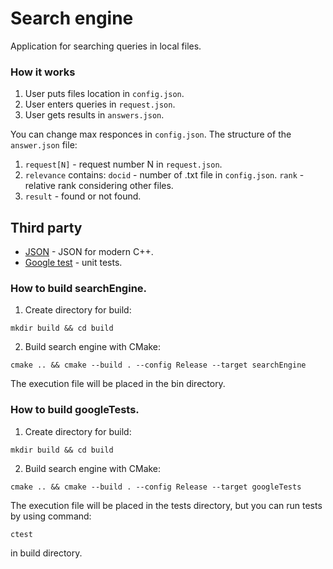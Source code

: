 # Search engine

Application for searching queries in local files.

### How it works
1. User puts files location in `config.json`.
2. User enters queries in `request.json`.
3. User gets results in `answers.json`.

You can change max responces in `config.json`.
The structure of the `answer.json` file:
1. `request[N]` - request number N in `request.json`.
2. `relevance` contains:
`docid` - number of .txt file in `config.json`.
`rank` - relative rank considering other files.
3. `result` - found or not found.

## Third party
- [JSON](https://github.com/nlohmann/json) - JSON for modern C++.
- [Google test](https://github.com/google/googletest) - unit tests.

### How to build searchEngine.
1. Create directory for build:
```
mkdir build && cd build
```
2. Build search engine with CMake:
```
cmake .. && cmake --build . --config Release --target searchEngine
```
The execution file will be placed in the bin directory.
### How to build googleTests.
1. Create directory for build:
```
mkdir build && cd build
```
2. Build search engine with CMake:
```
cmake .. && cmake --build . --config Release --target googleTests
```
The execution file will be placed in the tests directory, but you can run tests by using command:
```
ctest
```
in build directory.